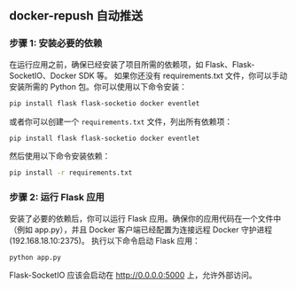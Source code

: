 ## docker-repush 自动推送


### 步骤 1: 安装必要的依赖
在运行应用之前，确保已经安装了项目所需的依赖项，如 Flask、Flask-SocketIO、Docker SDK 等。
如果你还没有 requirements.txt 文件，你可以手动安装所需的 Python 包。你可以使用以下命令安装：

```bash
pip install flask flask-socketio docker eventlet
```


或者你可以创建一个 `requirements.txt` 文件，列出所有依赖项：

```bash
pip install flask flask-socketio docker eventlet
```

然后使用以下命令安装依赖：
```bash
pip install -r requirements.txt
```


### 步骤 2: 运行 Flask 应用
安装了必要的依赖后，你可以运行 Flask 应用。确保你的应用代码在一个文件中（例如 app.py），并且 Docker 客户端已经配置为连接远程 Docker 守护进程 (192.168.18.10:2375)。
执行以下命令启动 Flask 应用：

```bash
python app.py
```

Flask-SocketIO 应该会启动在 http://0.0.0.0:5000 上，允许外部访问。